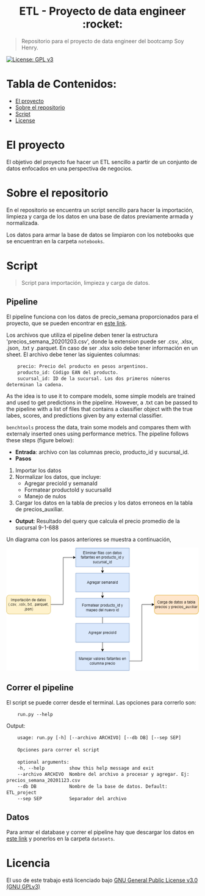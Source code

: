 <h1 align="center"> ETL - Proyecto de data engineer :rocket: </h1>

> Repositorio para el proyecto de data engineer del bootcamp Soy Henry.   

[![License: GPL v3](https://img.shields.io/badge/License-GPLv3-blue.svg)](https://www.gnu.org/licenses/gpl-3.0)

# **Tabla de Contenidos:**

- [El proyecto](#about_project)
- [Sobre el repositorio](#about_repo)
- [Script](#project)
- [License](#license)

# El proyecto <a name="about_project"></a>
El objetivo del proyecto fue hacer un ETL sencillo a partir de un conjunto de datos enfocados en una perspectiva de negocios.

# Sobre el repositorio <a name="about_repo"></a>

En el repositorio se encuentra un script sencillo para hacer la importación, limpieza y carga de los datos en una base de datos previamente armada y normalizada.

Los datos para armar la base de datos se limpiaron con los notebooks que se encuentran en la carpeta `notebooks`.

# Script <a name="project"></a>
> Script para importación, limpieza y carga de datos.
## Pipeline
El pipeline funciona con los datos de precio_semana proporcionados para el proyecto, que se pueden encontrar en [este link]([lhco2020.github.io/homepage/](https://drive.google.com/drive/folders/1Rsq-HHomPtQwy7RIWQ574wKcf56LiGq1)).

Los archivos que utiliza el pipeline deben tener la estructura 'precios_semana_20201203.csv', donde la extension puede ser .csv, .xlsx, .json, .txt y .parquet. En caso de ser .xlsx solo debe tener información en un sheet. El archivo debe tener las siguientes columnas:

```
    precio: Precio del producto en pesos argentinos.
    producto_id: Código EAN del producto.
    sucursal_id: ID de la sucursal. Los dos primeros números determinan la cadena.
```

As the idea is to use it to compare models, some simple models are trained and used to get predictions in the pipeline. However, a .txt can be passed to the pipeline with a list of files that contains a classifier object with the true labes, scores, and predictions given by any external classifier. 

`benchtools` process the data, train some models and compares them with externaly inserted ones using performance metrics. The pipeline follows these steps (figure below):
- **Entrada**: archivo con las columnas precio, producto_id y sucursal_id.
- **Pasos**
1. Importar los datos
2. Normalizar los datos, que incluye:
   - Agregar precioId y semanaId
   - Formatear productoId y sucursalId
   - Manejo de nulos
3. Cargar los datos en la tabla de precios y los datos erroneos en la tabla de precios_auxiliar.
- **Output**: Resultado del query que calcula el precio promedio de la sucursal 9-1-688

Un diagrama con los pasos anteriores se muestra a continuación,

<p align="center">
  <img src="figuras/ETL_diagrama.png">
</p>

## Correr el pipeline 
El script se puede correr desde el terminal. Las opciones para correrlo son:
```
    run.py --help
```
Output:
```
    usage: run.py [-h] [--archivo ARCHIVO] [--db DB] [--sep SEP]

    Opciones para correr el script

    optional arguments:
    -h, --help         show this help message and exit
    --archivo ARCHIVO  Nombre del archivo a procesar y agregar. Ej: precios_semana_20201123.csv
    --db DB            Nombre de la base de datos. Default: ETL_project
    --sep SEP          Separador del archivo
```
## Datos
Para armar el database y correr el pipeline hay que descargar los datos en [este link]([lhco2020.github.io/homepage/](https://drive.google.com/drive/folders/1Rsq-HHomPtQwy7RIWQ574wKcf56LiGq1)) y ponerlos en la carpeta `datasets`.
# Licencia <a name="license"></a>

El uso de este trabajo está licenciado bajo [GNU General Public License v3.0 (GNU GPLv3)](https://choosealicense.com/licenses/gpl-3.0/)
